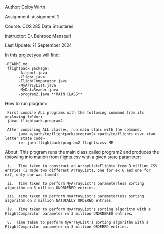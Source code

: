 Author: Colby Wirth

Assignment: Assignment 2

Course: COS 285 Data Structures

Instructor: Dr. Behrooz Mansouri

Last Update: 21 September 2024

In this project you will find: 
    
    -README.md
     flightpack package:
          -Airport.java
          -Flight.java
          -FlightComparator.java
          -MyArrayList.java
          -MyDataReader.java
          -program2.java **MAIN CLASS**

How to run program:

     First compile ALL programs with the following command from its enclosing folder: 
     javac flightpack.program2. 

     After compiling ALL classes, run main class with the command: 
          java </path/to/flightpack/program2> <path/to/flights.csv> <two letter state code> 
          ie: java flightpack/program2 flights.csv ME

About: 
     This program runs the main class called program2 and produces the following information from flights.csv with a given state parameter:

     i.   Time taken to construct an ArrayList<Flight> from 3 million CSV entries (I made two different ArrayLists, one for ex 6 and one for ex7, only one was timed)

     ii.  Time taken to perform MyArrayList's parameterless sorting algorithm on 3 million UNORDERED entries.

     iii. Time taken to perform MyArrayList's parameterless sorting algorithm on 3 million NATURALLY ORDERED entries.

     iv.  Time taken to perform MyArrayList's sorting algorithm with a FlightComparator parameter on 3 million UNORDERED entries.

     v.  Time taken to perform MyArrayList's sorting algorithm with a FlightComparator parameter on 3 million ORDERED entries.